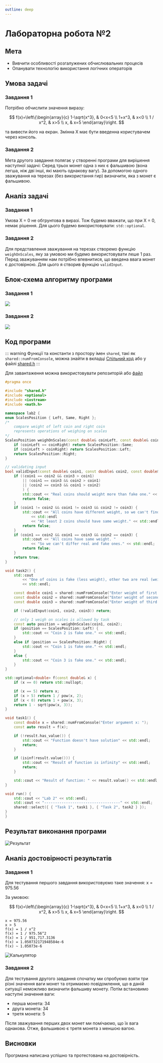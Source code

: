 ```yaml
---
outline: deep
---
```


# Лабораторна робота №2

## Мета

- Вивчити особливості розгалужених обчислювальних процесів
- Опанувати технологію використання логічних операторів

## Умова задачі

### Завдання 1

Потрібно обчислити значення виразу:

$$
f(x)=\left\{\begin{array}{c}
1-\sqrt{x^3}, & 0<x<5 \\
1+x^3, & x<0 \\
1 / x^2, & x>5 \\
x, & x=5
\end{array}\right.
$$

та вивести його на екран. Змінна X має бути введенна користувачем через консоль.

### Завдання 2

Мета другого завдання полягає у створенні програми для вирішення наступної задачі:
Серед трьох монет одна з них є фальшивою (вона легша, ніж дві інші, які мають однакову вагу). За допомогою одного зважування на терезах (без використання гир) визначити, яка з монет є фальшивою.

## Аналіз задачі

### Завдання 1

Умова X = 0 не обгрунтова в виразі. Тож будемо вважати,
що при X = 0, немає рішення. Для цього будемо використовувати: `std::optional`.

### Завдання 2

Для представлення зважування на терезах створемо функцію `weighOnScales`,
яку за умовою ми будемо використовувати леше 1 раз. Перед зважуванням нам
потрібно впевнитися, що введена ввага монет є достовірною. Для цього я створив
функцію `validInput`.

## Блок-схема алгоритму програми

### Завдання 1

![](../assets/lab2/diagram-1.png)

### Завдання 2

![](../assets/lab2/diagram-2.png)

## Код програми

::: warning
Функції та константи з простору імен `shared`, такі як `shared::numFromConsole`,
можна знайти в вкладці [Спільний код](./shared.md) або у файлі [shared.h](https://github.com/koshcher/op/blob/main/src/labs/shared.h)
:::

Для завантаження можна використовувати репозиторій або
[файл](https://github.com/koshcher/op/blob/main/src/labs/lab2.h)

```cpp
#pragma once

#include "shared.h"
#include <optional>
#include <iostream>
#include <math.h>

namespace lab2 {
enum ScalesPosition { Left, Same, Right };
/*
    compare weight of left coin and right coin
    represents operations of weighing on scales
*/
ScalesPosition weighOnScales(const double& coinLeft, const double& coinRight) {
    if (coinLeft == coinRight) return ScalesPosition::Same;
    if (coinLeft > coinRight) return ScalesPosition::Left;
    return ScalesPosition::Right;
}

// validating input
bool validInput(const double& coin1, const double& coin2, const double& coin3) {
    if ((coin1 == coin2 && coin3 > coin1)
        || (coin1 == coin3 && coin2 > coin1)
        || (coin2 == coin3 && coin1 > coin2)
        ) {
        std::cout << "Real coins should weight more than fake one." << std::endl;
        return false;
    }
    if (coin1 != coin2 && coin1 != coin3 && coin2 != coin3) {
        std::cout << "All coins have different weight, so we can't find real one."
            << std::endl
            << "At least 2 coins should have same weight." << std::endl;
        return false;
    }
    if (coin1 == coin2 && coin1 == coin3 && coin2 == coin3) {
        std::cout << "All coins have same weight. "
            << "So we can't differ real and fake ones." << std::endl;
        return false;
    }
    return true;
}

void task2() {
    std::cout
        << "One of coins is fake (less weight), other two are real (weight same)"
        << std::endl;

    const double coin1 = shared::numFromConsole("Enter weight of first coin: ");
    const double coin2 = shared::numFromConsole("Enter weight of second coin: ");
    const double coin3 = shared::numFromConsole("Enter weight of third coin: ");

    if (!validInput(coin1, coin2, coin3)) return;

    // only 1 weigh on scales is allowed by task
    const auto position = weighOnScales(coin1, coin2);
    if (position == ScalesPosition::Left) {
        std::cout << "Coin 2 is fake one." << std::endl;
    }
    else if (position == ScalesPosition::Right) {
        std::cout << "Coin 1 is fake one." << std::endl;
    }
    else {
        std::cout << "Coin 3 is fake one." << std::endl;
    }
}

std::optional<double> f(const double& x) {
    if (x == 0) return std::nullopt;

    if (x == 5) return x;
    if (x > 5) return 1 / pow(x, 2);
    if (x < 0) return 1 + pow(x, 3);
    return 1 - sqrt(pow(x, 3));
}

void task1() {
    const double x = shared::numFromConsole("Enter argument x: ");
    const auto result = f(x);

    if (!result.has_value()) {
        std::cout << "Function doesn't have solution" << std::endl;
        return;
    }

    if (isinf(result.value())) {
        std::cout << "Result of function is infinity" << std::endl;
        return;
    }

    std::cout << "Result of function: " << result.value() << std::endl;
}

void run() {
    std::cout << "Lab 2" << std::endl;
    std::cout << "-----------------------------------" << std::endl;
    shared::select({ { "Task 1", task1 }, { "Task 2", task2 } });
}
}
```

## Результат виконання програми

![Результат](../assets/lab2/result.png)

## Аналіз достовірності результатів

### Завдання 1

Для тестування першого завдання використовуємо таке значення: x = 975.56

За умовою:

$$
f(x)=\left\{\begin{array}{c}
1-\sqrt{x^3}, & 0<x<5 \\
1+x^3, & x<0 \\
1 / x^2, & x>5 \\
x, & x=5
\end{array}\right.
$$

```
x = 975.56
x > 5
f(x) = 1 / x^2
f(x) = 1 / 975.56^2
f(x) = 1 / 951,717.3136
f(x) = 1.050732171948584e-6
f(x) ~ 1.05073e-6
```

![Калькулятор](../assets/lab2/calc-1.png)

### Завдання 2

Для тестування другого завдання спочатку ми спробуємо взяти три різні значення ваги монет та отримаємо повідомлення, що в даній ситуації неможливо визначити фальшиву монету. Потім встановимо наступні значення ваги:

- перша монета: 34
- друга монета: 34
- третя монета: 5

Після зважування перших двох монет ми помічаємо, що їх вага однакова. Отже, фальшивою є третя монета з меншою вагою.

## Висновки

Прогрмана написана успішно та протестована на достовірність.
